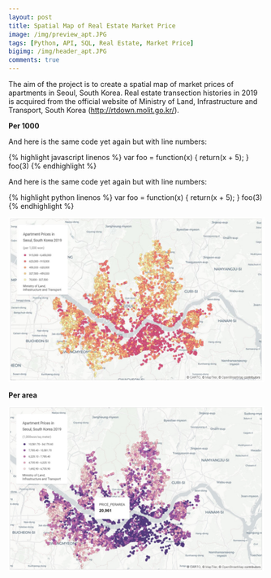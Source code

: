 ```yaml
---
layout: post
title: Spatial Map of Real Estate Market Price
image: /img/preview_apt.JPG
tags: [Python, API, SQL, Real Estate, Market Price]
bigimg: /img/header_apt.JPG
comments: true
---
```

The aim of the project is to create a spatial map of market prices of apartments in Seoul, South Korea. Real estate transection histories in 2019 is acquired from the official website of Ministry of Land, Infrastructure and Transport, South Korea (http://rtdown.molit.go.kr/).

**Per 1000**

And here is the same code yet again but with line numbers:

{% highlight javascript linenos %}
var foo = function(x) {
  return(x + 5);
}
foo(3)
{% endhighlight %}


And here is the same code yet again but with line numbers:

{% highlight python linenos %}
var foo = function(x) {
  return(x + 5);
}
foo(3)
{% endhighlight %}


![per1000](/img/per_1000.JPG)


**Per area**

![per_area](/img/per_area.jpg)

